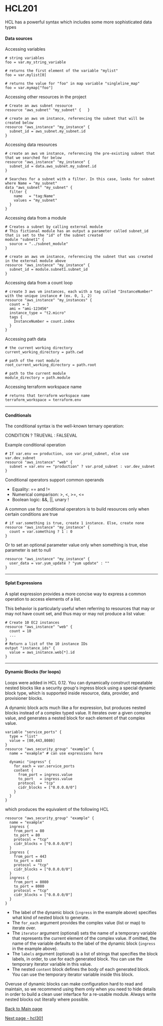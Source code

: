 # HCL201

HCL has a powerful syntax which includes some more sophisticated data types

#### Data sources

Accessing variables
```hcl
# string variables
foo = var.my_string_variable

# returns the first element of the variable "mylist"
foo = var.mylist[0]

# returns the value for "foo" in map variable "singleline_map"
foo = var.mymap["foo"]
```

Accessing other resources in the project
```hcl
# Create an aws subnet resource
resource "aws_subnet" "my_subnet" {   }

# create an aws vm instance, referencing the subnet that will be created below
resource "aws_instance" "my_instance" {
  subnet_id = aws_subnet.my_subnet.id
}
```

Accessing data resources
```hcl
# create an aws vm instance, referencing the pre-existing subnet that that we searched for below
resource "aws_instance" "my_instance" {
  subnet_id = data.aws_subnet.my_subnet.id
}

# Searches for a subnet with a filter. In this case, looks for subnet where Name = "my_subnet"
data "aws_subnet" "my_subnet" {
  filter {
    name   = "tag:Name"
    values = "my_subnet" 
  }
}
```

Accessing data from a module
```hcl
# Creates a subnet by calling external module
# This fictional module has an output a parameter called subnet_id that is set to the "id" of the subnet created
module "subnet1" {
  source = "../subnet_module"
}

# create an aws vm instance, referencing the subnet that was created in the external module above
resource "aws_instance" "my_instance" {
  subnet_id = module.subnet1.subnet_id
}
```

Accessing data from a count loop
```hcl
# create 3 aws vm instances, each with a tag called "InstanceNumber" with the unique instance # (ex. 0, 1, 2)
resource "aws_instance" "my_instances" {
  count = 3
  ami = "ami-123456"
  instance_type = "t2.micro"
  tags {
    InstanceNumber = count.index
  }
}
```

Accessing path data
```hcl
# the current working directory
current_working_directory = path.cwd

# path of the root module
root_current_working_directory = path.root

# path to the current module
module_directory = path.module
```

Accessing terraform workspace name
```hcl
# returns that terraform workspace name
terraform_workspace = terraform.env
```

---

#### Conditionals

The conditional syntax is the well-known ternary operation:

CONDITION ? TRUEVAL : FALSEVAL

Example conditional operation
```hcl
# If var.env == production, use var.prod_subnet, else use var.dev_subnet
resource "aws_instance" "web" {
  subnet = var.env == "production" ? var.prod_subnet : var.dev_subnet
}
```

Conditional operators support common operands
* Equality: == and !=
* Numerical comparison: >, <, >=, <=
* Boolean logic: &&, ||, unary !

A common use for conditional operators is to build resources only when certain conditions are true

```hcl
# if var.something is true, create 1 instance. Else, create none
resource "aws_instance" "my_instance" {
  count = var.something ? 1 : 0
}
```

Or to set an optional parameter value only when something is true, else parameter is set to null
```hcl
resource "aws_instance" "my_instance" {
  user_data = var.yum_update ? "yum update" : ""
}
```

---

#### Splat Expressions

A splat expression provides a more concise way to express a common operation to access elements of a list.

This behavior is particularly useful when referring to resources that may or may not have count set, and thus may or
may not produce a list value:
```hcl
# Create 10 EC2 instances
resource "aws_instance" "web" {
  count = 10
  ...
}
# Return a list of the 10 instance IDs
output "instance_ids" {
  value = aws_instance.web[*].id
}
```

---

#### Dynamic Blocks (for loops)

Loops were added in HCL 0.12. You can dynamically construct repeatable nested blocks like a security group's ingress
block using a special dynamic block type, which is supported inside resource, data, provider, and provisioner blocks.

A dynamic block acts much like a for expression, but produces nested blocks instead of a complex typed value.
It iterates over a given complex value, and generates a nested block for each element of that complex value.

```hcl
variable "service_ports" {
  type = "list"
  value = [80,443,8080]
}
resource "aws_security_group" "example" {
  name = "example" # can use expressions here

  dynamic "ingress" {
    for_each = var.service_ports
    content {
      from_port = ingress.value
      to_port   = ingress.value
      protocol  = "tcp"
      cidr_blocks = ["0.0.0.0/0"]
    }
  }
}
```

which produces the equivalent of the following HCL
```hcl
resource "aws_security_group" "example" {
  name = "example" 
  ingress {
    from_port = 80
    to_port = 80
    protocol = "tcp"
    cidr_blocks = ["0.0.0.0/0"]
  }
  ingress {
    from_port = 443
    to_port = 443
    protocol = "tcp"
    cidr_blocks = ["0.0.0.0/0"]
  }
  ingress {
    from_port = 8080
    to_port = 8080
    protocol = "tcp"
    cidr_blocks = ["0.0.0.0/0"]
  }
}
```

- The label of the dynamic block (`ingress` in the example above) specifies what kind of nested block to generate.
- The `for_each` argument provides the complex value (list or map) to iterate over.
- The `iterator` argument (optional) sets the name of a temporary variable that represents the current element of the
  complex value. If omitted, the name of the variable defaults to the label of the dynamic block (`ingress` in the
  example above).
- The `labels` argument (optional) is a list of strings that specifies the block labels, in order, to use for each
  generated block. You can use the temporary iterator variable in this value.
- The nested `content` block defines the body of each generated block. You can use the temporary iterator variable
  inside this block.
  
Overuse of dynamic blocks can make configuration hard to read and maintain, so we recommend using them only when you
need to hide details in order to build a clean user interface for a re-usable module. Always write nested blocks out
literally where possible.

[Back to Main page](../README.md)

[Next page - hcl301](hcl301.md)

